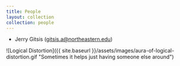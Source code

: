 ```yaml
---
title: People
layout: collection
collection: people
---
```


- Jerry Gitsis (gitsis.a@northeastern.edu)

![Logical Distortion]({{ site.baseurl }}/assets/images/aura-of-logical-distortion.gif "Sometimes it helps just having someone else around")
